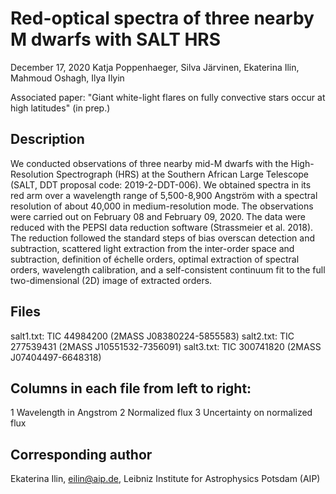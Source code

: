 # Red-optical spectra of three nearby M dwarfs with SALT HRS

December 17, 2020
Katja Poppenhaeger, Silva Järvinen, Ekaterina Ilin, Mahmoud Oshagh, Ilya Ilyin

Associated paper: "Giant white-light flares on fully convective stars occur at high latitudes" (in prep.)

## Description

We conducted observations of three nearby mid-M dwarfs with the High-Resolution Spectrograph (HRS) at the Southern African Large Telescope (SALT, DDT proposal code: 2019-2-DDT-006). We obtained spectra in its red arm over a wavelength range of 5,500-8,900 Angström with a spectral resolution of about 40,000 in medium-resolution mode. The observations were carried out on February 08 and February 09, 2020. The data were reduced with the PEPSI data reduction software (Strassmeier et al. 2018). The reduction followed the standard steps of bias overscan detection and subtraction, scattered light extraction from the inter-order space and subtraction, definition of échelle orders, optimal extraction of spectral orders, wavelength calibration, and a self-consistent continuum fit to the full two-dimensional (2D) image of extracted orders.

## Files

salt1.txt: TIC 44984200 (2MASS J08380224-5855583) 
salt2.txt: TIC 277539431 (2MASS J10551532-7356091)
salt3.txt: TIC 300741820 (2MASS J07404497-6648318)

## Columns in each file from left to right:

1 Wavelength in Angstrom
2 Normalized flux 
3 Uncertainty on normalized flux

## Corresponding author

Ekaterina Ilin, eilin@aip.de, Leibniz Institute for Astrophysics Potsdam (AIP)


